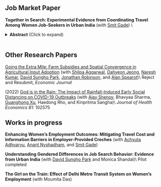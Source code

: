 

<h2> Job Market Paper </h2>

**Together in Search: Experimental Evidence from Coordinating Travel Among Women Job-Seekers in Urban India** (with [Smit Gade](https://goodbusinesslab.org/team/smit-gade-2/)) \\

<details>
  <summary><strong>Abstract</strong> (Click to expand)</summary>
  <p style="font-size: 12px;">
    Many Indian women only travel with companions to navigate restrictive social norms and safety concerns, which can limit their job search if companions are unavailable. Coordinating travel with job-seeking women can help, but they may not know each other. To address this, we match job-seeking women within neighborhoods and randomly vary whether they can coordinate their travel to factory interviews by scheduling interviews on same dates or on different dates. Matching and coordinated travel increases interview attendance by 85%; it is significantly more effective for women who knew fewer women at baseline and reported feeling unsafe when traveling. Only matching has no effect. Matching and coordinated travel also improves job search beyond the interview experiment: women are 78\% more likely to visit prospective employers and make twice as many trips. We show that the effects on interview attendance and job search are driven by women coordinating their travel. Six weeks later, they are also 8.1 pp more likely to be employed. 
  </p>
</details>

<br/>


<h2> Other Research Papers </h2>



[Going the Extra Mile: Farm Subsidies and Spatial Convergence in Agricultural Input Adoption](/files/FISP.pdf) (with [Shilpa Aggarwal](https://aggarwalshilpa.wixsite.com/home), [Dahyeon Jeong](https://dahyeonjeong.com/), [Naresh Kumar](https://sites.google.com/ucsc.edu/nkumar/),  [David Sungho Park](https://dshpark.com/), [Jonathan Robinson](https://people.ucsc.edu/~jmrtwo/), and [Alan Spearot](https://people.ucsc.edu/~aspearot/))\\
Reject and Resubmit, _Economic Journal_ 


(2022) [God is in the Rain: The Impact of Rainfall-Induced Early Social Distancing on COVID-19 Outbreaks](https://www.sciencedirect.com/science/article/pii/S0167629621001600) (with [Ajay Shenoy](https://people.ucsc.edu/~azshenoy/), Bhavyaa Sharma, [Guanghong Xu](https://guanghongxu.github.io/), Haedong Rho, and Kinpritma Sangha)\\
_Journal of Health Economics_ 81: 102575
<br/>


<h2> Works in progress </h2>

**Enhancing Women’s Employment Outcomes: Mitigating Travel Cost and Information Barriers in Employer-Provided Creches** (with [Achyuta Adhvaryu](https://www.achadhvaryu.com/), [Anant Nyshadham](https://www.anantnn.com/), and [Smit Gade](https://goodbusinesslab.org/team/smit-gade-2/))


**Understanding Gendered Differences in Job Search Behavior: Evidence from Urban India** (with [David Sungho Park](https://dshpark.com/) and Monica Shandal)\\
Pilot completed


**The Girl on the Train: Effect of Delhi Metro Transit System on Women’s Employment** (with Moumita Das)
<br/>


<!-- Google tag (gtag.js) -->
<script async src="https://www.googletagmanager.com/gtag/js?id=G-6R03Z19W47"></script>
<script>
  window.dataLayer = window.dataLayer || [];
  function gtag(){dataLayer.push(arguments);}
  gtag('js', new Date());

  gtag('config', 'G-6R03Z19W47');
</script>